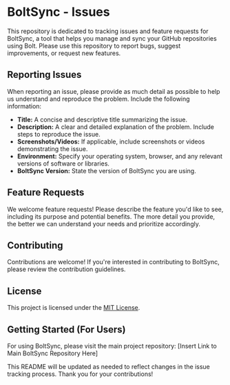 # BoltSync - Issues

This repository is dedicated to tracking issues and feature requests for BoltSync, a tool that helps you manage and sync your GitHub repositories using Bolt.  Please use this repository to report bugs, suggest improvements, or request new features.

## Reporting Issues

When reporting an issue, please provide as much detail as possible to help us understand and reproduce the problem.  Include the following information:

* **Title:** A concise and descriptive title summarizing the issue.
* **Description:** A clear and detailed explanation of the problem.  Include steps to reproduce the issue.
* **Screenshots/Videos:** If applicable, include screenshots or videos demonstrating the issue.
* **Environment:** Specify your operating system, browser, and any relevant versions of software or libraries.
* **BoltSync Version:**  State the version of BoltSync you are using.

## Feature Requests

We welcome feature requests!  Please describe the feature you'd like to see, including its purpose and potential benefits.  The more detail you provide, the better we can understand your needs and prioritize accordingly.

## Contributing

Contributions are welcome!  If you're interested in contributing to BoltSync, please review the contribution guidelines.

## License

This project is licensed under the [MIT License](LICENSE).


## Getting Started (For Users)

For using BoltSync, please visit the main project repository: [Insert Link to Main BoltSync Repository Here]


This README will be updated as needed to reflect changes in the issue tracking process.  Thank you for your contributions!
